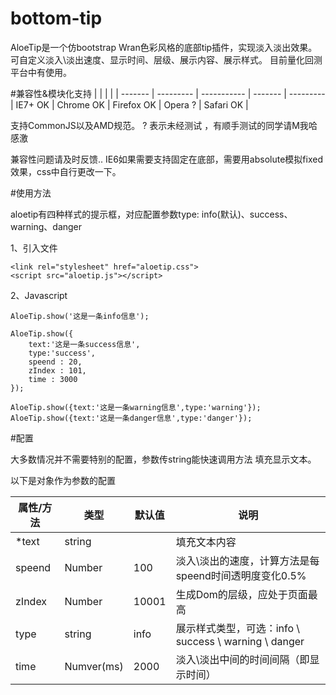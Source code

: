 # bottom-tip
AloeTip是一个仿bootstrap Wran色彩风格的底部tip插件，实现淡入淡出效果。可自定义淡入\淡出速度、显示时间、层级、展示内容、展示样式。
目前量化回测平台中有使用。

#兼容性&模块化支持
        |           |             |         |           |
------- | --------- | ----------- | ------- | --------- |
IE7+ OK | Chrome OK	| Firefox OK	| Opera ?	| Safari OK |

支持CommonJS以及AMD规范。
? 表示未经测试 ，有顺手测试的同学请M我哈 感激

兼容性问题请及时反馈.. IE6如果需要支持固定在底部，需要用absolute模拟fixed效果，css中自行更改一下。

#使用方法

aloetip有四种样式的提示框，对应配置参数type: info(默认)、success、warning、danger

1、引入文件
```
<link rel="stylesheet" href="aloetip.css">
<script src="aloetip.js"></script>
```
2、Javascript
```
AloeTip.show('这是一条info信息');

AloeTip.show({
	text:'这是一条success信息',
	type:'success',
	speend : 20,
	zIndex : 101,
	time : 3000
});

AloeTip.show({text:'这是一条warning信息',type:'warning'});
AloeTip.show({text:'这是一条danger信息',type:'danger'});
```

#配置

大多数情况并不需要特别的配置，参数传string能快速调用方法 填充显示文本。

以下是对象作为参数的配置

属性/方法	| 类型        | 默认值	| 说明
-------- |----        |-----  |----
*text	   | string     |       | 填充文本内容
speend	 | Number	    |100	  | 淡入\淡出的速度，计算方法是每speend时间透明度变化0.5%
zIndex	 | Number	    |10001	| 生成Dom的层级，应处于页面最高
type	   | string	    |info	  | 展示样式类型，可选：info \ success \ warning \ danger
time	   | Numver(ms) |	2000	| 淡入\淡出中间的时间间隔（即显示时间）

